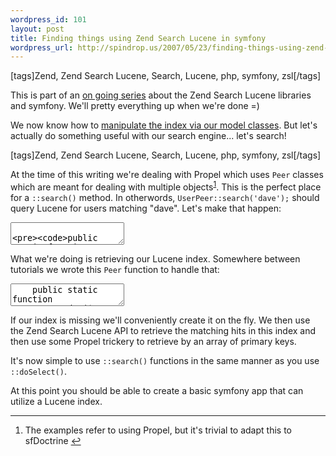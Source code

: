 ```yaml
--- 
wordpress_id: 101
layout: post
title: Finding things using Zend Search Lucene in symfony
wordpress_url: http://spindrop.us/2007/05/23/finding-things-using-zend-search-lucene-in-symfony/
---
```

[tags]Zend, Zend Search Lucene, Search, Lucene, php, symfony, zsl[/tags]

[s1]: http://spindrop.us/2007/04/24/creating-updating-deleting-documents-in-a-lucene-index-with-symfony/
[s2]: http://spindrop.us/tag/zsl


<span class="notice">This is part of an [on going series][s2] about the Zend Search Lucene libraries and symfony.  We'll pretty everything up when we're done =)</span>

We now know how to [manipulate the index via our model classes][s1].  But let's actually do something useful with our search engine... let's search!



<!--more-->

[tags]Zend, Zend Search Lucene, Search, Lucene, php, symfony, zsl[/tags]

At the time of this writing we're dealing with Propel which uses `Peer` classes which are meant for dealing with multiple objects<sup id="#fnr_1">[1](#fn_1)</sup>.  This is the perfect place for a `::search()` method.  In otherwords, `UserPeer::search('dave');` should query Lucene for users matching "dave".  Let's make that happen:

<div><textarea name="code" class="php">

	public static function search($query)
	{
		$index = self::getLuceneIndex();
		
		$hits = $index->find(strtolower($query));
		$pks = array();
    
		foreach($hits AS $hit)
		{
			$pks[] = $hit->user_id;
		}
		
		return self::retrieveByPks($pks);
	}

</textarea></div>

What we're doing is retrieving our Lucene index.  Somewhere between tutorials we wrote this `Peer` function to handle that:

<div><textarea name="code" class="php">
	public static function getLuceneIndex($autoIndex = true)
	{
		try 
		{
			return $index = Zend_Search_Lucene::open(sfConfig::get(self::$luceneIndex));
		} 
		catch (Exception $e) 
		{
			$index = $autoIndex ? self::reindex() : null;
			return $index;
		}
	}
</textarea></div>



If our index is missing we'll conveniently create it on the fly.  We then use the Zend Search Lucene API to retrieve the matching hits in this index and then use some Propel trickery to retrieve by an array of primary keys.

It's now simple to use `::search()` functions in the same manner as you use `::doSelect()`.

At this point you should be able to create a basic symfony app that can utilize a Lucene index.


<div id="footnotes">
	<hr/>
	<ol>
		<li id="fn_1">The examples refer to using Propel, but it's trivial to adapt this to sfDoctrine <a href="#fnr_1" class="footnoteBackLink"  title="Jump back to footnote  in the text.">&#8617;</a></li>
	</ol>
</div>
